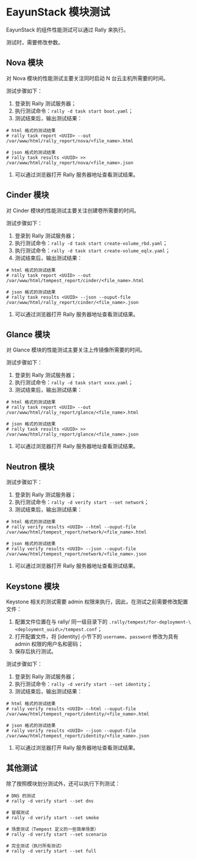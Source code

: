 # EayunStack 模块测试

EayunStack 的组件性能测试可以通过 Rally 来执行。

测试时，需要修改参数。

## Nova 模块

对 Nova 模块的性能测试主要关注同时启动 N 台云主机所需要的时间。

测试步骤如下：

1. 登录到 Rally 测试服务器；
1. 执行测试命令：`rally -d task start boot.yaml`；
1. 测试结束后，输出测试结果：

  ```
  # html 格式的测试结果
  # rally task report <UUID> --out /var/www/html/rally_report/nova/<file_name>.html

  # json 格式的测试结果
  # rally task results <UUID> >> /var/www/html/rally_report/nova/<file_name>.json
  ```

1. 可以通过浏览器打开 Rally 服务器地址查看测试结果。

## Cinder 模块

对 Cinder 模块的性能测试主要关注创建卷所需要的时间。

测试步骤如下：

1. 登录到 Rally 测试服务器；
1. 执行测试命令：`rally -d task start create-volume_rbd.yaml`；
1. 执行测试命令：`rally -d task start create-volume_eqlx.yaml`；
1. 测试结束后，输出测试结果：

  ```
  # html 格式的测试结果
  # rally task report <UUID> --out /var/www/html/tempest_report/cinder/<file_name>.html

  # json 格式的测试结果
  # rally task results <UUID> --json --ouput-file /var/www/html/rally_report/cinder/<file_name>.json
  ```

1. 可以通过浏览器打开 Rally 服务器地址查看测试结果。

## Glance 模块

对 Glance 模块的性能测试主要关注上传镜像所需要的时间。

测试步骤如下：

1. 登录到 Rally 测试服务器；
1. 执行测试命令：`rally -d task start xxxx.yaml`；
1. 测试结束后，输出测试结果：

  ```
  # html 格式的测试结果
  # rally task report <UUID> --out /var/www/html/rally_report/glance/<file_name>.html

  # json 格式的测试结果
  # rally task results <UUID> >> /var/www/html/rally_report/glance/<file_name>.json
  ```

1. 可以通过浏览器打开 Rally 服务器地址查看测试结果。

## Neutron 模块

测试步骤如下：

1. 登录到 Rally 测试服务器；
1. 执行测试命令：`rally -d verify start --set network`；
1. 测试结束后，输出测试结果：

  ```
  # html 格式的测试结果
  # rally verify results <UUID> --html --ouput-file /var/www/html/tempest_report/network/<file_name>.html

  # json 格式的测试结果
  # rally verify results <UUID> --json --ouput-file /var/www/html/tempest_report/network/<file_name>.json
  ```

1. 可以通过浏览器打开 Rally 服务器地址查看测试结果。

## Keystone 模块

Keystone 相关的测试需要 admin 权限来执行，因此，在测试之前需要修改配置文件：

1. 配置文件位置在与 rally/ 同一级目录下的 `.rally/tempest/for-deployment-\<deployment_uuid\>/tempest.conf`；
1. 打开配置文件，将 [identity] 小节下的 `username`、`password` 修改为具有 admin 权限的用户名和密码；
1. 保存后执行测试。

测试步骤如下：

1. 登录到 Rally 测试服务器；
1. 执行测试命令：`rally -d verify start --set identity`；
1. 测试结束后，输出测试结果：

  ```
  # html 格式的测试结果
  # rally verify results <UUID> --html --ouput-file /var/www/html/tempest_report/identity/<file_name>.html

  # json 格式的测试结果
  # rally verify results <UUID> --json --ouput-file /var/www/html/tempest_report/identity/<file_name>.json
  ```

1. 可以通过浏览器打开 Rally 服务器地址查看测试结果。

## 其他测试

除了按照模块划分测试外，还可以执行下列测试：

```
# DNS 的测试
# rally -d verify start --set dns

# 冒烟测试
# rally -d verify start --set smoke

# 场景测试（Tempest 定义的一些简单场景）
# rally -d verify start --set scenario

# 完全测试（执行所有测试）
# rally -d verify start --set full
```
